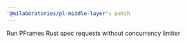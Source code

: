 ```yaml
---
'@milaboratories/pl-middle-layer': patch
---
```


Run PFrames Rust spec requests without concurrency limiter
